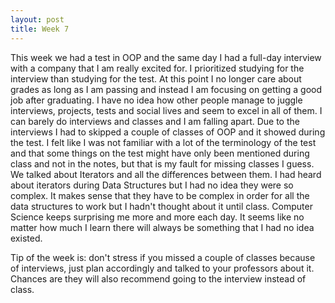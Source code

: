```yaml
---
layout: post
title: Week 7
---
```


This week we had a test in OOP and the same day I had a full-day interview with a company that I am really excited for. I prioritized studying for the interview than studying for the test. At this point I no longer care about grades as long as I am passing and instead I am focusing on getting a good job after graduating. I have no idea how other people manage to juggle interviews, projects, tests and social lives and seem to excel in all of them. I can barely do interviews and classes and I am falling apart. 
Due to the interviews I had to skipped a couple of classes of OOP and it showed during the test. I felt like I was not familiar with a lot of the terminology of the test and that some things on the test might have only been mentioned during class and not in the notes, but that is my fault for missing classes I guess. We talked about Iterators and all the differences between them. I had heard about iterators during Data Structures but I had no idea they were so complex. It makes sense that they have to be complex in order for all the data structures to work but I hadn't thought about it until class. 
Computer Science keeps surprising me more and more each day. It seems like no matter how much I learn there will always be something that I had no idea existed.

Tip of the week is: don't stress if you missed a couple of classes because of interviews, just plan accordingly and talked to your professors about it. Chances are they will also recommend going to the interview instead of class.
